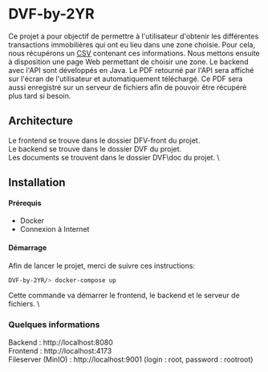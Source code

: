 # DVF-by-2YR

Ce projet a pour objectif de permettre à l'utilisateur d'obtenir les différentes transactions immobilières qui ont eu lieu dans une zone choisie.
Pour cela, nous récupérons un [CSV](https://files.data.gouv.fr/geo-dvf/latest/csv/2023/) contenant ces informations.
Nous mettons ensuite à disposition une page Web permettant de choisir une zone.
Le backend avec l'API sont développés en Java.
Le PDF retourné par l'API sera affiché sur l'écran de l'utilisateur et automatiquement téléchargé.
Ce PDF sera aussi enregistré sur un serveur de fichiers afin de pouvoir être récupéré plus tard si besoin.

## Architecture

Le frontend se trouve dans le dossier DFV-front du projet. \
Le backend se trouve dans le dossier DVF du projet. \
Les documents se trouvent dans le dossier DVF\doc du projet. \

## Installation

#### Prérequis
- Docker
- Connexion à Internet 

#### Démarrage
Afin de lancer le projet, merci de suivre ces instructions:
```bash
DVF-by-2YR/> docker-compose up
```
Cette commande va démarrer le frontend, le backend et le serveur de fichiers. \

### Quelques informations

Backend : http://localhost:8080 \
Frontend : http://localhost:4173 \
Fileserver (MinIO) : http://localhost:9001 (login : root, password : rootroot)

